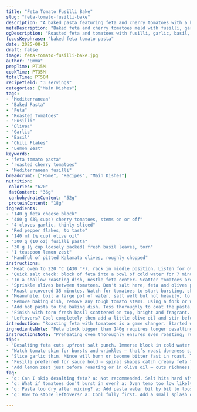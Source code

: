 ```yaml
---
title: "Feta Tomato Fusilli Bake"
slug: "feta-tomato-fusilli-bake"
description: "A baked pasta featuring feta and cherry tomatoes with a kick of chili flakes and garlic. Fusilli tossed in the creamy, roasted feta-tomato sauce, garnished with fresh basil. Slight changes to ingredient ratios and additions make it tangier and richer. Quick desalting of feta reduces excess salt. Roasting brings out tomato sweetness and feta creaminess. Pasta cooked al dente and mixed right after baking to soak up flavors."
metaDescription: "Baked feta and cherry tomatoes meld with fusilli, garlic, red pepper flakes, and fresh basil for a rustic Mediterranean pasta bake bursting with texture and tang."
ogDescription: "Roasted feta and tomatoes with fusilli, garlic, basil, and olives. Salty, tangy, creamy, with heat from red pepper flakes. Rustic bake with bold Mediterranean notes."
focusKeyphrase: "baked feta tomato pasta"
date: 2025-08-16
draft: false
image: feta-tomato-fusilli-bake.jpg
author: "Emma"
prepTime: PT15M
cookTime: PT35M
totalTime: PT50M
recipeYield: "3 servings"
categories: ["Main Dishes"]
tags:
- "Mediterranean"
- "Baked Pasta"
- "Feta"
- "Roasted Tomatoes"
- "Fusilli"
- "Olives"
- "Garlic"
- "Basil"
- "Chili Flakes"
- "Lemon Zest"
keywords:
- "feta tomato pasta"
- "roasted cherry tomatoes"
- "Mediterranean fusilli"
breadcrumb: ["Home", "Recipes", "Main Dishes"]
nutrition: 
 calories: "620"
 fatContent: "36g"
 carbohydrateContent: "52g"
 proteinContent: "18g"
ingredients:
- "140 g feta cheese block"
- "480 g (3¾ cups) cherry tomatoes, stems on or off"
- "4 cloves garlic, thinly sliced"
- "Red pepper flakes, to taste"
- "140 ml (⅔ cup) olive oil"
- "300 g (10 oz) fusilli pasta"
- "30 g (½ cup loosely packed) fresh basil leaves, torn"
- "1 teaspoon lemon zest"
- "Handful of pitted Kalamata olives, roughly chopped"
instructions:
- "Heat oven to 220 °C (430 °F), rack in middle position. Listen for oven hum, you're looking for steady heat, no hot spots."
- "Quick salt check: block of feta into a bowl of cold water for 7 minutes. Changes the salt profile, makes the cheese milder, less briny. Drain and pat dry thoroughly — or it'll turn your bake watery."
- "In a shallow roasting dish, nestle feta center. Scatter tomatoes around, add garlic slices and red pepper flakes liberally — the heat wakes up the dish. Pour olive oil evenly over everything. Add lemon zest now, it cuts richness."
- "Sprinkle olives between tomatoes. Don't salt here, feta and olives provide enough. Pepper freshly ground, heavier than usual."
- "Roast uncovered 35 minutes. Watch for tomatoes to start bursting, skin wrinkling, and feta softening - no longer firm, showing signs of melting and edges caramelizing. The kitchen smells of roasted garlic and olive oil — almost buttery."
- "Meanwhile, boil a large pot of water, salt well but not heavily, to avoid over-salting pasta. Cook fusilli until just shy of al dente — slightly firm with a bit of chew left. Drain pasta but reserve a half cup pasta water."
- "Remove baking dish, remove any tough tomato stems. Using a fork or wooden spoon, press and mash feta and roasted tomatoes together. Texture should be creamy with tomato chunks breaking down, almost a rustic sauce consistency."
- "Add hot pasta to the baking dish. Toss thoroughly to coat the pasta, letting it soak up the creamy sauce. If it feels dry, splash reserved pasta water bit by bit to loosen."
- "Finish with torn fresh basil scattered on top, bright and fragrant. Serve immediately — sauce thickens and dries if left too long. Textures play between creamy feta, juicy tomatoes, tender pasta, and fresh herb punch."
- "Leftovers? Cool completely then add a little olive oil and stir before refrigerating. Reheat gently on stove with splash of water or olive oil to restore creaminess - microwave kills texture here."
introduction: "Roasting feta with tomatoes is a game changer. Started with just baking feta and tomatoes, but adding Kalamata olives this time brought a punchy, briny note—perfect contrast. I dialed back olive oil a bit and extended roasting by 5 minutes to coax more juice out of tomatoes without drying. Garlic thinly sliced loses the sharpness of minced but offers more mellow roasted flavor. Red pepper flakes scattered in give background heat without dominating. Tried with other pasta shapes but fusilli holds sauce best. Basil folded in last minute for fresh aroma. Desalting feta matters; got bit by salt overload at first. Now it’s routine, water bath with pat dry before roasting. Even texture big difference if feta not patted properly—watery sauces are sad. The key: watching tomato skin for tiny splits and feta edges bubbling and softening—no strict timer here. The smell changes from sharp to creamy when it’s ready. Worth slicing garlic thin—not minced, gets bitter if roasted too long. Keep sauce creamy but chunky. Don’t skip lemon zest, it livens the dish. Leftovers revive beautifully with just a splash of oil and heat. Trust your nose, your eyes, and the touch of the feta’s edges."
ingredientsNote: "Feta block bigger than 140g requires longer desalting; adjust time if using. You can swap Kalamata olives for capers if you want more bite. Cherry tomatoes can be mixed colors—red, yellow, orange—for visual interest. Garlic sliced thin avoids burning and bitterness but mincing works if added later. Olive oil quality matters here, go fruity but not bitter. Basil can be swapped for oregano or parsley but fresh basil is superior. Fusilli preferred for sauce hold—penne or rigatoni can substitute, but watch pasta cooking time. No salt added explicitly since feta and olives carry saline. Lemon zest optional but highly recommended for a zing that cuts richness. If no oven, skillet roasting on stovetop works but less even and requires attention."
instructionsNote: "Preheating oven thoroughly ensures even roasting; rushing this step leads to uneven cooking. Feta’s salt can dominate so desalting is key—never skip or shortcut. Roasting temperature critical for tomatoes to burst evenly, lower temps make tomatoes sweat but don’t brown or soften fully. Bulk roasting garlic thinly sliced ensures mellow flavor; minced develops bitter or burnt notes. Red pepper flakes can be adjusted; taste as it roasts, and don’t be stingy—it wakes the palate. Pasta cooks faster if added to roiling salted water, aim for firmness. Don’t rinse pasta—starch helps sauce cling. Remove stems from tomatoes after roasting to prevent woody bits in sauce. Mashing feta and tomatoes while hot blends flavors better—wait too long and sauce firms up, harder to incorporate. Adding pasta directly to baking dish cuts down mess and allows pasta to soak sauce immediately. Toss quickly but gently to avoid breaking pasta. Basil added last avoids losing aroma from heat. Serve immediately; sauces dry out quickly otherwise. Leftovers reheat gently with liquid for texture restoration."
tips:
- "Desalting feta cuts upfront salt punch. Immerse block in cold water for 7 minutes. Pat dry thoroughly or waterwaters down texture. Longer if feta chunk bigger; use weight or timed test. No skipping this step at all. Water bath changes salty profile — milder cheese gives balanced sauce."
- "Watch tomato skin for bursts and wrinkles — that’s roast doneness signal. Edges of feta get soft and start bubbling but not fully melted. Oven aroma flips from sharp garlic to deep roasted sweetness. Skip strict timer, smell and look instead. Feta edges caramelizing hint at texture change."
- "Slice garlic thin. Mince will burn or become bitter fast in roast. Thin slices release mellow garlic flavor, blend smoother. Add red pepper flakes liberally but adjust as it roasts. Background heat wakes dish without overpowering. Olive oil quality counts — fruity but not bitter, coats ingredients evenly."
- "Fusilli preferred for sauce hold — spiral shapes catch creamy feta tomato sauce better. Penne or rigatoni substitutes but watch timing, water release varies. No rinsing pasta, starch sticks sauce to noodles. Drain pasta al dente, reserve half cup pasta water for loosen sauce if needed."
- "Add lemon zest just before roasting or in olive oil — cuts richness, brightens flavor. Cherry tomatoes mix colors if you want look variety but keep stems off after roast. Basil added last minute — fresh leaves on top avoids aroma loss from heat. Leftovers: cool, olive oil drizzle, gentle stove reheat with water splash restores sauce texture."
faq:
- "q: Can I skip desalting feta? a: Not recommended. Salt hits hard after baking. Makes watery sauce if salty feta not rinsed. Faster soak if feta smaller chunk but never skip. Dry feta well or sauce texture ruined."
- "q: What if tomatoes don’t burst in oven? a: Oven temp too low likely. 220 °C needed to get skin wrinkling and popping. Could roast longer but risk drying them out. A quick pan roast on stove can finish them but less even. Tomatoes need that burst for sauce consistency."
- "q: Pasta too dry after mixing? a: Add pasta water bit by bit to loosen sauce. Pasta starch helps sauce cling and restores creaminess. Don’t soak too much or sauce thins out. Toss quickly after adding pasta so sauce sticks evenly. Could drizzle olive oil if no reserved water."
- "q: How to store leftovers? a: Cool fully first. Add a small splash olive oil to stop drying. Refrigerate covered. Reheat gently in pan with little water or oil splash to bring creaminess back. Microwave dries sauce and ruins feta texture here — avoid if possible."

---
```

